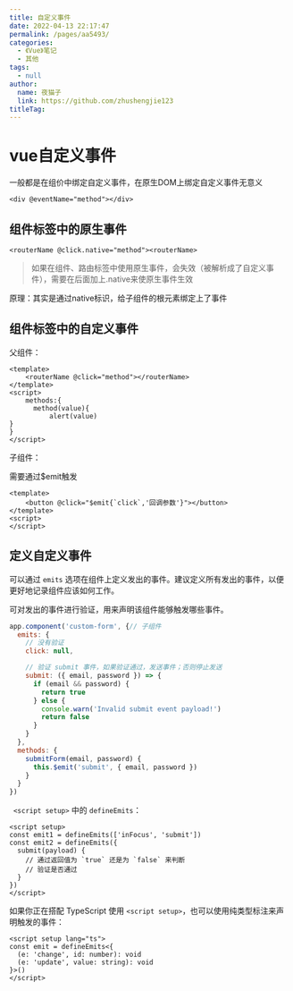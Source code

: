 ```yaml
---
title: 自定义事件
date: 2022-04-13 22:17:47
permalink: /pages/aa5493/
categories: 
  - 《Vue》笔记
  - 其他
tags: 
  - null
author: 
  name: 夜猫子
  link: https://github.com/zhushengjie123
titleTag: 
---
```

# vue自定义事件

一般都是在组价中绑定自定义事件，在原生DOM上绑定自定义事件无意义

~~~vue
<div @eventName="method"></div>
~~~

## 组件标签中的原生事件

~~~vue
<routerName @click.native="method"><routerName>
~~~

> 如果在组件、路由标签中使用原生事件，会失效（被解析成了自定义事件），需要在后面加上.native来使原生事件生效

原理：其实是通过native标识，给子组件的根元素绑定上了事件

## 组件标签中的自定义事件



父组件：

~~~vue
<template>
	<routerName @click="method"></routerName>
</template>
<script>
    methods:{
      method(value){
          alert(value)
}  
}
</script>
~~~

子组件：

需要通过$emit触发

~~~vue
<template>
	<button @click="$emit{`click`,'回调参数'}"></button>
</template>
<script>
</script>
~~~

## 定义自定义事件

可以通过 `emits` 选项在组件上定义发出的事件。建议定义所有发出的事件，以便更好地记录组件应该如何工作。

可对发出的事件进行验证，用来声明该组件能够触发哪些事件。

```js
app.component('custom-form', {// 子组件
  emits: {
    // 没有验证
    click: null,

    // 验证 submit 事件，如果验证通过，发送事件；否则停止发送
    submit: ({ email, password }) => {
      if (email && password) {
        return true
      } else {
        console.warn('Invalid submit event payload!')
        return false
      }
    }
  },
  methods: {
    submitForm(email, password) {
      this.$emit('submit', { email, password })
    }
  }
})
```

 ` <script setup>` 中的 `defineEmits`：

```vue
<script setup>
const emit1 = defineEmits(['inFocus', 'submit'])
const emit2 = defineEmits({
  submit(payload) {
    // 通过返回值为 `true` 还是为 `false` 来判断
    // 验证是否通过
  }
})
</script>
```

如果你正在搭配 TypeScript 使用 `<script setup>`，也可以使用纯类型标注来声明触发的事件：

```vue
<script setup lang="ts">
const emit = defineEmits<{
  (e: 'change', id: number): void
  (e: 'update', value: string): void
}>()
</script>
```

